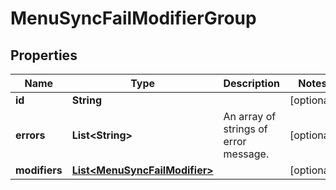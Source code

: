 

# MenuSyncFailModifierGroup


## Properties

| Name | Type | Description | Notes |
|------------ | ------------- | ------------- | -------------|
|**id** | **String** |  |  [optional] |
|**errors** | **List&lt;String&gt;** | An array of strings of error message. |  [optional] |
|**modifiers** | [**List&lt;MenuSyncFailModifier&gt;**](MenuSyncFailModifier.md) |  |  [optional] |



